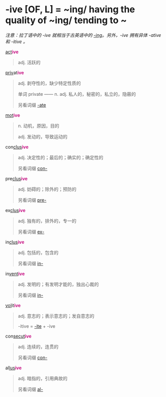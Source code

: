 # -ive [OF, L] = ~ing/ having the quality of ~ing/ tending to ~

*注意：拉丁语中的 -ive 就相当于古英语中的 [-ing](-ing.md)。另外，-ive 拥有异体 -ative 和 -itive 。*

[act](_act_.md)<b style="color: #C71585;">ive</b>
> adj. 活跃的

[priv](_priv_.md)at<b style="color: #C71585;">ive</b>
> adj. 剥夺性的，缺少特定性质的
>
> 单词 private —— n. adj. 私人的，秘密的，私立的，隐蔽的
>
> 另看词缀 [-ate](-ate.md)

[mot](_mov_.md)<b style="color: #C71585;">ive</b>
> n. 动机，原因，目的
>
> adj. 发动的，导致运动的

con[clus](_clud_.md)<b style="color: #C71585;">ive</b>
> adj. 决定性的；最后的；确实的；确定性的
>
> 另看词缀 [con-](com-.md)

pre[clus](_clud_.md)<b style="color: #C71585;">ive</b>
> adj. 妨碍的；除外的；预防的
>
> 另看词缀 [pre-](pre-.md)

ex[clus](_clud_.md)<b style="color: #C71585;">ive</b>
> adj. 独有的，排外的，专一的
>
> 另看词缀 [ex-](ex-.md)

in[clus](_clud_.md)<b style="color: #C71585;">ive</b>
> adj. 包括的，包含的
>
> 另看词缀 [in-](in-.2.md)

in[vent](_ven_.md)<b style="color: #C71585;">ive</b>
> adj. 发明的；有发明才能的，独出心裁的
>
> 另看词缀 [in-](in-.2.md)

[vol](_vol_.md)it<b style="color: #C71585;">ive</b>
> adj. 意志的；表示意志的；发自意志的
>
> -itive = [-ite](-ite.md) + -ive

con[secut](_sequ_.md)<b style="color: #C71585;">ive</b>
> adj. 连续的，连贯的
>
> 另看词缀 [con-](com-.md)

al[lus](_lud_.md)<b style="color: #C71585;">ive</b>
> adj. 暗指的，引用典故的
>
> 另看词缀 [al-](ad-.md)